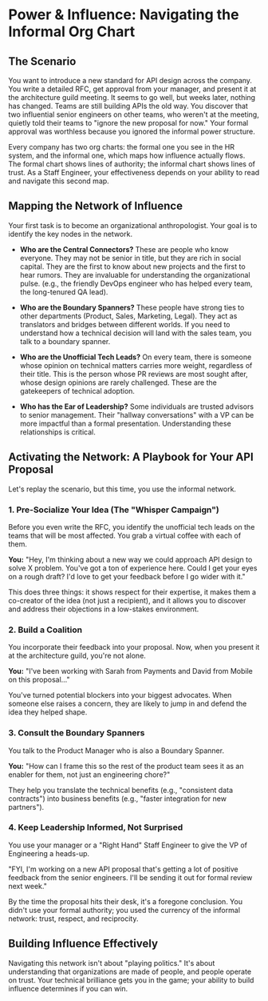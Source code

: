 # Power & Influence: Navigating the Informal Org Chart

## The Scenario

You want to introduce a new standard for API design across the company. You write a detailed RFC, get approval from your manager, and present it at the architecture guild meeting. It seems to go well, but weeks later, nothing has changed. Teams are still building APIs the old way. You discover that two influential senior engineers on other teams, who weren't at the meeting, quietly told their teams to "ignore the new proposal for now." Your formal approval was worthless because you ignored the informal power structure.

Every company has two org charts: the formal one you see in the HR system, and the informal one, which maps how influence actually flows. The formal chart shows lines of authority; the informal chart shows lines of trust. As a Staff Engineer, your effectiveness depends on your ability to read and navigate this second map.

## Mapping the Network of Influence

Your first task is to become an organizational anthropologist. Your goal is to identify the key nodes in the network.

* **Who are the Central Connectors?** These are people who know everyone. They may not be senior in title, but they are rich in social capital. They are the first to know about new projects and the first to hear rumors. They are invaluable for understanding the organizational pulse. (e.g., the friendly DevOps engineer who has helped every team, the long-tenured QA lead).

* **Who are the Boundary Spanners?** These people have strong ties to other departments (Product, Sales, Marketing, Legal). They act as translators and bridges between different worlds. If you need to understand how a technical decision will land with the sales team, you talk to a boundary spanner.

* **Who are the Unofficial Tech Leads?** On every team, there is someone whose opinion on technical matters carries more weight, regardless of their title. This is the person whose PR reviews are most sought after, whose design opinions are rarely challenged. These are the gatekeepers of technical adoption.

* **Who has the Ear of Leadership?** Some individuals are trusted advisors to senior management. Their "hallway conversations" with a VP can be more impactful than a formal presentation. Understanding these relationships is critical.

## Activating the Network: A Playbook for Your API Proposal

Let's replay the scenario, but this time, you use the informal network.

### 1. Pre-Socialize Your Idea (The "Whisper Campaign")

Before you even write the RFC, you identify the unofficial tech leads on the teams that will be most affected. You grab a virtual coffee with each of them.  

**You:** "Hey, I'm thinking about a new way we could approach API design to solve X problem. You've got a ton of experience here. Could I get your eyes on a rough draft? I'd love to get your feedback before I go wider with it."  

This does three things: it shows respect for their expertise, it makes them a co-creator of the idea (not just a recipient), and it allows you to discover and address their objections in a low-stakes environment.  

### 2. Build a Coalition

You incorporate their feedback into your proposal. Now, when you present it at the architecture guild, you're not alone.  

**You:** "I've been working with Sarah from Payments and David from Mobile on this proposal..."  

You've turned potential blockers into your biggest advocates. When someone else raises a concern, they are likely to jump in and defend the idea they helped shape.  

### 3. Consult the Boundary Spanners

You talk to the Product Manager who is also a Boundary Spanner.  

**You:** "How can I frame this so the rest of the product team sees it as an enabler for them, not just an engineering chore?"  

They help you translate the technical benefits (e.g., "consistent data contracts") into business benefits (e.g., "faster integration for new partners").  

### 4. Keep Leadership Informed, Not Surprised

You use your manager or a "Right Hand" Staff Engineer to give the VP of Engineering a heads-up.  

"FYI, I'm working on a new API proposal that's getting a lot of positive feedback from the senior engineers. I'll be sending it out for formal review next week."  

By the time the proposal hits their desk, it's a foregone conclusion. You didn't use your formal authority; you used the currency of the informal network: trust, respect, and reciprocity.

## Building Influence Effectively

Navigating this network isn't about "playing politics." It's about understanding that organizations are made of people, and people operate on trust. Your technical brilliance gets you in the game; your ability to build influence determines if you can win.
